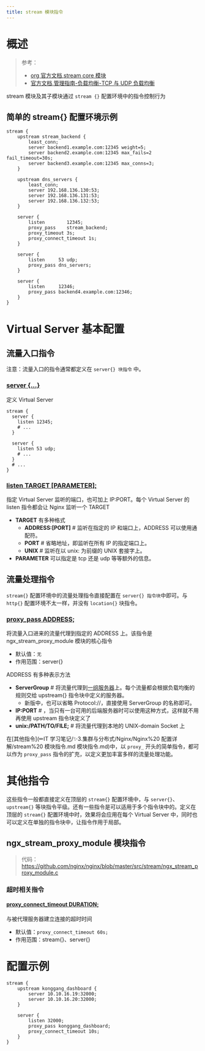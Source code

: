 ```yaml
---
title: stream 模块指令
---
```


# 概述

> 参考：
> - [org 官方文档,stream core 模块](http://nginx.org/en/docs/stream/ngx_stream_core_module.html)
> - [官方文档,管理指南-负载均衡-TCP 与 UDP 负载均衡](https://docs.nginx.com/nginx/admin-guide/load-balancer/tcp-udp-load-balancer/)

stream 模块及其子模块通过 `stream {}` 配置环境中的指令控制行为

## 简单的 stream{} 配置环境示例

```nginx
stream {
    upstream stream_backend {
        least_conn;
        server backend1.example.com:12345 weight=5;
        server backend2.example.com:12345 max_fails=2 fail_timeout=30s;
        server backend3.example.com:12345 max_conns=3;
    }

    upstream dns_servers {
        least_conn;
        server 192.168.136.130:53;
        server 192.168.136.131:53;
        server 192.168.136.132:53;
    }

    server {
        listen        12345;
        proxy_pass    stream_backend;
        proxy_timeout 3s;
        proxy_connect_timeout 1s;
    }

    server {
        listen     53 udp;
        proxy_pass dns_servers;
    }

    server {
        listen     12346;
        proxy_pass backend4.example.com:12346;
    }
}
```

# Virtual Server 基本配置

## 流量入口指令

注意：流量入口的指令通常都定义在 `server{} 块指令` 中。

### [server {...}](http://nginx.org/en/docs/http/ngx_http_core_module.html#server)

定义 Virtual Server

```nginx
stream {
  server {
    listen 12345;
    # ...
  }

  server {
    listen 53 udp;
    # ...
  }
  # ...
}
```

### [listen TARGET \[PARAMETER\];](http://nginx.org/en/docs/stream/ngx_stream_core_module.html#listen)

指定 Virtual Server 监听的端口，也可加上 IP:PORT。每个 Virtual Server 的 listen 指令都会让 Nginx 监听一个 TARGET

- **TARGET** 有多种格式
  - **ADDRESS:\[PORT]** # 监听在指定的 IP 和端口上，ADDRESS 可以使用通配符。
  - **PORT** # 省略地址，即监听在所有 IP 的指定端口上。
  - **UNIX** # 监听在以 unix: 为前缀的 UNIX 套接字上。
- **PARAMETER** 可以指定是 tcp 还是 udp 等等额外的信息。

## 流量处理指令

`stream{}` 配置环境中的流量处理指令直接配置在 `server{} 指令块`中即可。与 `http{}` 配置环境不太一样，并没有 `location{}` 块指令。

### [proxy_pass ADDRESS;](http://nginx.org/en/docs/stream/ngx_stream_proxy_module.html#proxy_pass)

将流量入口进来的流量代理到指定的 ADDRESS 上。该指令是 ngx_stream_proxy_module 模块的核心指令

- 默认值：`无`
- 作用范围：server{}

ADDRESS 有多种表示方法

- **ServerGroup** # 将流量代理到[一组服务器](https://www.yuque.com/go/doc/34075747)上。每个流量都会根据负载均衡的规则交给 upstream{} 指令块中定义的服务器。
  - 新版中，也可以省略 Protocol://，直接使用 ServerGroup 的名称即可。
- **IP:PORT** # ，当只有一台可用的后端服务器时可以使用这种方式，这样就不用再使用 upstream 指令块定义了
- **unix:/PATH/TO/FILE;** # 将流量代理到本地的 UNIX-domain Socket 上

在[其他指令](✏IT 学习笔记/✨3.集群与分布式/Nginx/Nginx%20 配置详解/stream%20 模块指令.md 模块指令.md)中，以 `proxy_` 开头的简单指令，都可以作为 `proxy_pass` 指令的扩充，以定义更加丰富多样的流量处理功能。

# 其他指令

这些指令一般都直接定义在顶层的 `stream{}` 配置环境中，与 `server{}`、`upstream{}` 等块指令平级。还有一些指令是可以适用于多个指令块中的。定义在顶层的 `stream{}` 配置环境中时，效果将会应用在每个 Virtual Server 中，同时也可以定义在单独的指令块中，让指令作用于局部。

## ngx_stream_proxy_module 模块指令

> 代码：<https://github.com/nginx/nginx/blob/master/src/stream/ngx_stream_proxy_module.c>

### 超时相关指令

#### [proxy_connect_timeout DURATION;](http://nginx.org/en/docs/stream/ngx_stream_proxy_module.html#proxy_connect_timeout)

与被代理服务器建立连接的超时时间

- 默认值：`proxy_connect_timeout 60s;`
- 作用范围：stream{}、server{}

# 配置示例

```nginx
stream {
    upstream konggang_dashboard {
        server 10.10.16.19:32000;
        server 10.10.16.20:32000;
    }

    server {
        listen 32000;
        proxy_pass konggang_dashboard;
        proxy_connect_timeout 10s;
    }
}
```
